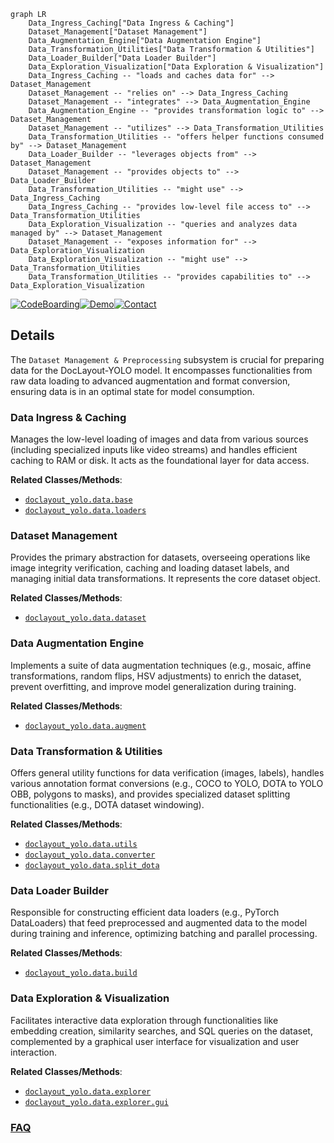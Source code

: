 ```mermaid
graph LR
    Data_Ingress_Caching["Data Ingress & Caching"]
    Dataset_Management["Dataset Management"]
    Data_Augmentation_Engine["Data Augmentation Engine"]
    Data_Transformation_Utilities["Data Transformation & Utilities"]
    Data_Loader_Builder["Data Loader Builder"]
    Data_Exploration_Visualization["Data Exploration & Visualization"]
    Data_Ingress_Caching -- "loads and caches data for" --> Dataset_Management
    Dataset_Management -- "relies on" --> Data_Ingress_Caching
    Dataset_Management -- "integrates" --> Data_Augmentation_Engine
    Data_Augmentation_Engine -- "provides transformation logic to" --> Dataset_Management
    Dataset_Management -- "utilizes" --> Data_Transformation_Utilities
    Data_Transformation_Utilities -- "offers helper functions consumed by" --> Dataset_Management
    Data_Loader_Builder -- "leverages objects from" --> Dataset_Management
    Dataset_Management -- "provides objects to" --> Data_Loader_Builder
    Data_Transformation_Utilities -- "might use" --> Data_Ingress_Caching
    Data_Ingress_Caching -- "provides low-level file access to" --> Data_Transformation_Utilities
    Data_Exploration_Visualization -- "queries and analyzes data managed by" --> Dataset_Management
    Dataset_Management -- "exposes information for" --> Data_Exploration_Visualization
    Data_Exploration_Visualization -- "might use" --> Data_Transformation_Utilities
    Data_Transformation_Utilities -- "provides capabilities to" --> Data_Exploration_Visualization
```

[![CodeBoarding](https://img.shields.io/badge/Generated%20by-CodeBoarding-9cf?style=flat-square)](https://github.com/CodeBoarding/GeneratedOnBoardings)[![Demo](https://img.shields.io/badge/Try%20our-Demo-blue?style=flat-square)](https://www.codeboarding.org/demo)[![Contact](https://img.shields.io/badge/Contact%20us%20-%20contact@codeboarding.org-lightgrey?style=flat-square)](mailto:contact@codeboarding.org)

## Details

The `Dataset Management & Preprocessing` subsystem is crucial for preparing data for the DocLayout-YOLO model. It encompasses functionalities from raw data loading to advanced augmentation and format conversion, ensuring data is in an optimal state for model consumption.

### Data Ingress & Caching
Manages the low-level loading of images and data from various sources (including specialized inputs like video streams) and handles efficient caching to RAM or disk. It acts as the foundational layer for data access.


**Related Classes/Methods**:

- <a href="https://github.com/opendatalab/DocLayout-YOLO/blob/main/doclayout_yolo/data/base.py" target="_blank" rel="noopener noreferrer">`doclayout_yolo.data.base`</a>
- <a href="https://github.com/opendatalab/DocLayout-YOLO/blob/main/doclayout_yolo/data/loaders.py" target="_blank" rel="noopener noreferrer">`doclayout_yolo.data.loaders`</a>


### Dataset Management
Provides the primary abstraction for datasets, overseeing operations like image integrity verification, caching and loading dataset labels, and managing initial data transformations. It represents the core dataset object.


**Related Classes/Methods**:

- <a href="https://github.com/opendatalab/DocLayout-YOLO/blob/main/doclayout_yolo/data/dataset.py" target="_blank" rel="noopener noreferrer">`doclayout_yolo.data.dataset`</a>


### Data Augmentation Engine
Implements a suite of data augmentation techniques (e.g., mosaic, affine transformations, random flips, HSV adjustments) to enrich the dataset, prevent overfitting, and improve model generalization during training.


**Related Classes/Methods**:

- <a href="https://github.com/opendatalab/DocLayout-YOLO/blob/main/doclayout_yolo/data/augment.py" target="_blank" rel="noopener noreferrer">`doclayout_yolo.data.augment`</a>


### Data Transformation & Utilities
Offers general utility functions for data verification (images, labels), handles various annotation format conversions (e.g., COCO to YOLO, DOTA to YOLO OBB, polygons to masks), and provides specialized dataset splitting functionalities (e.g., DOTA dataset windowing).


**Related Classes/Methods**:

- <a href="https://github.com/opendatalab/DocLayout-YOLO/blob/main/doclayout_yolo/data/utils.py" target="_blank" rel="noopener noreferrer">`doclayout_yolo.data.utils`</a>
- <a href="https://github.com/opendatalab/DocLayout-YOLO/blob/main/doclayout_yolo/data/converter.py" target="_blank" rel="noopener noreferrer">`doclayout_yolo.data.converter`</a>
- <a href="https://github.com/opendatalab/DocLayout-YOLO/blob/main/doclayout_yolo/data/split_dota.py" target="_blank" rel="noopener noreferrer">`doclayout_yolo.data.split_dota`</a>


### Data Loader Builder
Responsible for constructing efficient data loaders (e.g., PyTorch DataLoaders) that feed preprocessed and augmented data to the model during training and inference, optimizing batching and parallel processing.


**Related Classes/Methods**:

- <a href="https://github.com/opendatalab/DocLayout-YOLO/blob/main/doclayout_yolo/data/build.py" target="_blank" rel="noopener noreferrer">`doclayout_yolo.data.build`</a>


### Data Exploration & Visualization
Facilitates interactive data exploration through functionalities like embedding creation, similarity searches, and SQL queries on the dataset, complemented by a graphical user interface for visualization and user interaction.


**Related Classes/Methods**:

- <a href="https://github.com/opendatalab/DocLayout-YOLO/blob/main/doclayout_yolo/data/explorer" target="_blank" rel="noopener noreferrer">`doclayout_yolo.data.explorer`</a>
- <a href="https://github.com/opendatalab/DocLayout-YOLO/blob/main/doclayout_yolo/data/explorer/gui" target="_blank" rel="noopener noreferrer">`doclayout_yolo.data.explorer.gui`</a>




### [FAQ](https://github.com/CodeBoarding/GeneratedOnBoardings/tree/main?tab=readme-ov-file#faq)